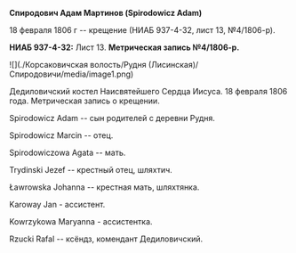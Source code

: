 **Спиродович Адам Мартинов (Spirodowicz Adam)**

18 февраля 1806 г -- крещение (НИАБ 937-4-32, лист 13, №4/1806-р).

**НИАБ 937-4-32:** Лист 13. **Метрическая запись №4/1806-р.**

![](./Корсаковичская волость/Рудня (Лисинская)/Спиродовичи/media/image1.png)

Дедиловичский костел Наисвятейшего Сердца Иисуса. 18 февраля 1806 года.
Метрическая запись о крещении.

Spirodowicz Adam -- сын родителей с деревни Рудня.

Spirodowicz Marcin -- отец.

Spirodowiczowa Agata -- мать.

Trydinski Jezef -- крестный отец, шляхтич.

Ławrowska Johanna -- крестная мать, шляхтянка.

Karoway Jan - ассистент.

Kowrzykowa Maryanna - ассистентка.

Rzucki Rafal -- ксёндз, комендант Дедиловичский.

